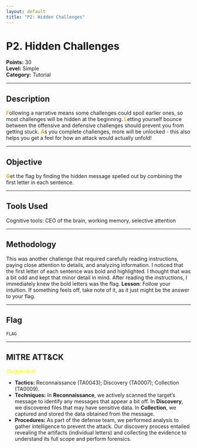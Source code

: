 ```yaml
---
layout: default
title: "P2: Hidden Challenges"
---
```


# P2. Hidden Challenges

**Points:** 30  
**Level:** Simple  
**Category:** Tutorial  

---

## Description
<span style="color:orange; font-weight:bold;">F</span>ollowing a narrative means some challenges could spoil earlier ones, so most challenges will be hidden at the beginning. <span style="color:orange; font-weight:bold;">L</span>etting yourself bounce between the offensive and defensive challenges should prevent you from getting stuck. <span style="color:orange; font-weight:bold;">A</span>s you complete challenges, more will be unlocked - this also helps you get a feel for how an attack would actually unfold!

---

## Objective
<span style="color:orange; font-weight:bold;">G</span>et the flag by finding the hidden message spelled out by combining the first letter in each sentence.

---

## Tools Used
Cognitive tools: CEO of the brain, working memory, selective attention

---

## Methodology
This was another challenge that required carefully reading instructions, paying close attention to details, and analyzing information. I noticed that the first letter of each sentence was bold and highlighted. I thought that was a bit odd and kept that minor detail in mind.  After reading the instructions, I immediately knew the bold letters was the flag.  **Lesson**: Follow your intuition. If something feels off, take note of it, as it just might be the answer to your flag.  

---

## Flag
`FLAG`  

---

## MITRE ATT&CK
<span style="color:yellow; font-style:italic;">(Suggested)</span>
- **Tactics:** Reconnaissance (TA0043); Discovery (TA0007); Collection (TA0009). 
- **Techniques:** In **Reconnaissance**, we actively scanned the target’s message to identify any messages that appear a bit off. In **Discovery**, we discovered files that may have sensitive data. In **Collection**, we captured and stored the data obtained from the message. 
- **Procedures:** As part of the defense team, we performed analysis to gather intelligence to prevent the attack. Our discovery process entailed revealing the artifacts (individual letters) and collecting the evidence to understand its full scope and perform forensics.

 

 
